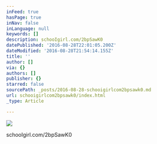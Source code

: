 ```yaml
---
inFeed: true
hasPage: true
inNav: false
inLanguage: null
keywords: []
description: schooIgirl.com/2bpSawK0
datePublished: '2016-08-28T22:01:05.200Z'
dateModified: '2016-08-28T21:54:14.155Z'
title: ''
author: []
via: {}
authors: []
publisher: {}
starred: false
sourcePath: _posts/2016-08-28-schooigirlcom2bpsawk0.md
url: schooigirlcom2bpsawk0/index.html
_type: Article

---
```

![](https://the-grid-user-content.s3-us-west-2.amazonaws.com/b03434e2-5a40-4026-abb6-f955409a44c7.jpg)

schooIgirl.com/2bpSawK0